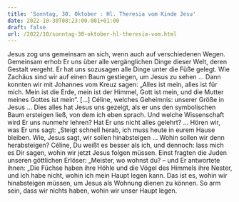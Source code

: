 ```yaml
---
title: 'Sonntag, 30. Oktober : Hl. Theresia vom Kinde Jesu'
date: 2022-10-30T08:23:00.001+01:00
draft: false
url: /2022/10/sonntag-30-oktober-hl-theresia-vom.html
---
```


Jesus zog uns gemeinsam an sich, wenn auch auf verschiedenen Wegen. Gemeinsam erhob Er uns über alle vergänglichen Dinge dieser Welt, deren Gestalt vergeht. Er hat uns sozusagen alle Dinge unter die Füße gelegt. Wie Zachäus sind wir auf einen Baum gestiegen, um Jesus zu sehen … Dann konnten wir mit Johannes vom Kreuz sagen: „Alles ist mein, alles ist für mich. Mein ist die Erde, mein ist der Himmel, Gott ist mein, und die Mutter meines Gottes ist mein“. \[…\] Céline, welches Geheimnis: unserer Größe in Jesus … Dies alles hat Jesus uns gezeigt, als er uns den symbolischen Baum ersteigen ließ, von dem ich eben sprach. Und welche Wissenschaft wird Er uns nunmehr lehren? Hat Er uns nicht alles gelehrt? … Hören wir, was Er uns sagt: „Steigt schnell herab, ich muss heute in eurem Hause bleiben. Wie, Jesus sagt, wir sollen hinabsteigen … Wohin sollen wir denn herabsteigen? Céline, Du weißt es besser als ich, und dennoch: lass mich es Dir sagen, wohin wir jetzt Jesus folgen müssen. Einst fragten die Juden unseren göttlichen Erlöser: „Meister, wo wohnst du? – und Er antwortete ihnen: „Die Füchse haben ihre Höhle und die Vögel des Himmels ihre Nester, und ich habe nicht, wohin ich mein Haupt legen kann. Das ist es, wohin wir hinabsteigen müssen, um Jesus als Wohnung dienen zu können. So arm sein, dass wir nichts haben, wohin wir unser Haupt legen.